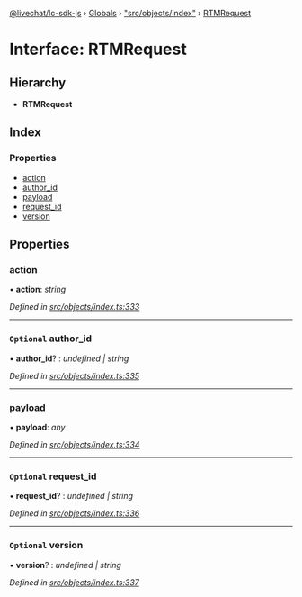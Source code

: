 [@livechat/lc-sdk-js](../README.md) › [Globals](../globals.md) › ["src/objects/index"](../modules/_src_objects_index_.md) › [RTMRequest](_src_objects_index_.rtmrequest.md)

# Interface: RTMRequest

## Hierarchy

* **RTMRequest**

## Index

### Properties

* [action](_src_objects_index_.rtmrequest.md#action)
* [author_id](_src_objects_index_.rtmrequest.md#optional-author_id)
* [payload](_src_objects_index_.rtmrequest.md#payload)
* [request_id](_src_objects_index_.rtmrequest.md#optional-request_id)
* [version](_src_objects_index_.rtmrequest.md#optional-version)

## Properties

###  action

• **action**: *string*

*Defined in [src/objects/index.ts:333](https://github.com/livechat/lc-sdk-js/blob/de56f05/src/objects/index.ts#L333)*

___

### `Optional` author_id

• **author_id**? : *undefined | string*

*Defined in [src/objects/index.ts:335](https://github.com/livechat/lc-sdk-js/blob/de56f05/src/objects/index.ts#L335)*

___

###  payload

• **payload**: *any*

*Defined in [src/objects/index.ts:334](https://github.com/livechat/lc-sdk-js/blob/de56f05/src/objects/index.ts#L334)*

___

### `Optional` request_id

• **request_id**? : *undefined | string*

*Defined in [src/objects/index.ts:336](https://github.com/livechat/lc-sdk-js/blob/de56f05/src/objects/index.ts#L336)*

___

### `Optional` version

• **version**? : *undefined | string*

*Defined in [src/objects/index.ts:337](https://github.com/livechat/lc-sdk-js/blob/de56f05/src/objects/index.ts#L337)*
